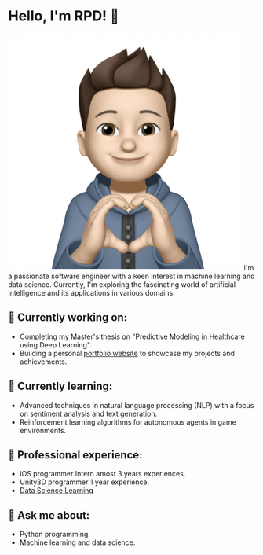 # Hello, I'm RPD! 👋
![image](/Images/head.png)
I'm a passionate software engineer with a keen interest in machine learning and data science. Currently, I'm exploring the fascinating world of artificial intelligence and its applications in various domains.

## 🔭 Currently working on:
* Completing my Master's thesis on "Predictive Modeling in Healthcare using Deep Learning".
* Building a personal [portfolio website](https://github.com/RPDai24) to showcase my projects and achievements. 

## 🌱 Currently learning: 
* Advanced techniques in natural language processing (NLP) with a focus on sentiment analysis and text generation.
* Reinforcement learning algorithms for autonomous agents in game environments.

## 💼 Professional experience:
* iOS programmer Intern amost 3 years experiences. 
* Unity3D programmer 1 year experience.
* [Data Science Learning](https://www.hyperiondev.com/?utm_source=direct&utm_medium=referral&utm_campaign=earn_£750&referral_code=BHS663SR)

## 💬 Ask me about:
* Python programming.
* Machine learning and data science.



<!--
**RPDai24/RPDai24** is a ✨ _special_ ✨ repository because its `README.md` (this file) appears on your GitHub profile.

Here are some ideas to get you started:

- 🔭 I’m currently working on ...
- 🌱 I’m currently learning ...
- 👯 I’m looking to collaborate on ...
- 🤔 I’m looking for help with ...
- 💬 Ask me about ...
- 📫 How to reach me: ...
- 😄 Pronouns: ...
- ⚡ Fun fact: ...
-->
